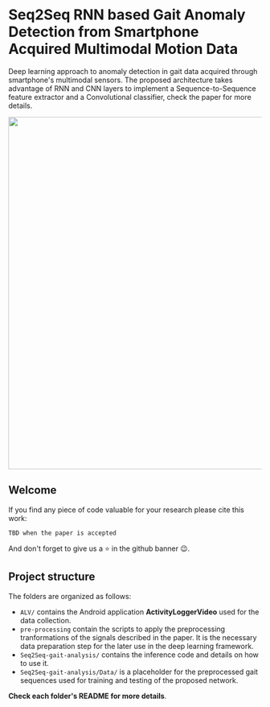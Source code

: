 # Seq2Seq RNN based Gait Anomaly Detection from Smartphone Acquired Multimodal Motion Data
Deep learning approach to anomaly detection in gait data acquired through smartphone's multimodal sensors.
The proposed architecture takes advantage of RNN and CNN layers to implement a Sequence-to-Sequence feature extractor and a Convolutional classifier, check the paper for more details.</br>
<p align="center">
<img src="https://github.com/Soldelli/gait_anomaly_detection/blob/master/ALV/images/teaser_gait_analysis.png" width="700">
</p>

## Welcome
If you find any piece of code valuable for your research please cite this work:</br>

``` 
TBD when the paper is accepted 
```

And don't forget to give us a :star: in the github banner :wink:.

## Project structure
The folders are organized as follows:
- `ALV/` contains the Android application **ActivityLoggerVideo** used for the data collection.
- `pre-processing` contain the scripts to apply the preprocessing tranformations of the signals described in the paper. It is the necessary data preparation step for the later use in the deep learning framework.
- `Seq2Seq-gait-analysis/` contains the inference code and details on how to use it.
- `Seq2Seq-gait-analysis/Data/` is a placeholder for the preprocessed gait sequences used for training and testing of the proposed network. </br>

**Check each folder's README for more details**.


					
